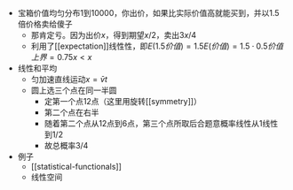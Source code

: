 - 宝箱价值均匀分布1到10000，你出价，如果比实际价值高就能买到，并以1.5倍价格卖给傻子
  - 那肯定亏。因为出价$x$，得到期望$x/2$，卖出$3x/4$
  - 利用了[[expectation]]线性性，即$E(1.5价值)=1.5E(价值)=1.5\cdot 0.5价值上界=0.75x<x$
- 线性和平均
  - 匀加速直线运动$x=\bar vt$
  - 圆上选三个点在同一半圆
    - 定第一个点12点（这里用旋转[[symmetry]]）
    - 第二个点在右半
    - 随着第二个点从12点到6点，第三个点所取后合题意概率线性从1线性到1/2
    - 故总概率3/4
- 例子
  - [[statistical-functionals]]
  - 线性空间